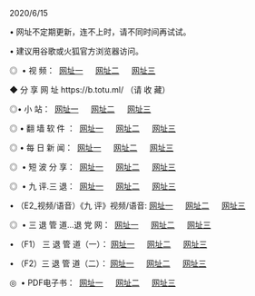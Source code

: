 <p>2020/6/15
<p>• 网址不定期更新，连不上时，请不同时间再试试。
<p>• 建议用谷歌或火狐官方浏览器访问。
<p>◎  • 视 频： 
<a href="http://hjc.csso.cam/" target="_blank">网址一</a> 　 
<a href="http://huf.csso.cam/" target="_blank">网址二</a> 　 
<a href="http://hqs.csso.cam/b.html" target="_blank">网址三</a>

<p>◆ 分 享 网 址  https://b.totu.ml/   （请 收 藏） </p>

<p>◎•  小 站：  
<a href="http://hjc.csso.cam/f.html" target="_blank">网址一</a> 　 
<a href="http://huf.csso.cam/h.html" target="_blank">网址二</a> 　 
<a href="http://hqs.csso.cam/k/" target="_blank">网址三</a></p><p>

<p>◎  • 翻 墙 软 件 ：  
<a href="http://hjc.csso.cam/ff/" target="_blank">网址一</a> 　 
<a href="http://huf.csso.cam/s/read/a1_nd.html" target="_blank">网址二</a> 　 
<a href="http://hqs.csso.cam/ff/index.html" target="_blank">网址三</a></p>
<p>◎  • 每 日 新 闻：  
<a href="http://hjc.csso.cam/day/" target="_blank">网址一</a> 　 
<a href="http://huf.csso.cam/day/" target="_blank">网址二</a> 　 
<a href="http://hqs.csso.cam/day/index.html" target="_blank">网址三</a></p>
<p>◎   • 短 波 分 享：  
<a href="http://hjc.csso.cam/h/" target="_blank">网址一</a> 　 
<a href="http://hqs.csso.cam/h/" target="_blank">网址二</a> 　 
<a href="http://huf.csso.cam/h/index.html" target="_blank">网址三</a></p>
<p>◎   • 九 评.三 退：  
<a href="http://hjc.csso.cam/t/" target="_blank">网址一</a> 　 
<a href="http://hqs.csso.cam/v2/index.html" target="_blank">网址二</a> 　 
<a href="http://huf.csso.cam/tt/index.html" target="_blank">网址三</a> 　</p>
<p>  • （E2_视频/语音）《九 评》视频/语音: 
<a href="http://hjc.csso.cam/7738.html" target="_blank">网址一</a> 　 
<a href="http://hqs.csso.cam/7614.html" target="_blank">网址二</a> 　 
<a href="http://huf.csso.cam/7633.html" target="_blank">网址三</a></p>
<p>◎   • 三 退 管 道...退 党 网：  
<a href="http://hjc.csso.cam/go/td1.html" target="_blank">网址一</a> 　 
<a href="http://hqs.csso.cam/go/td2.html" target="_blank">网址二</a> 　 
<a href="http://huf.csso.cam/go/td3.html" target="_blank">网址三</a></p>
<p>  • （F1） 三 退 管 道（一）： 
<a href="http://hjc.csso.cam/dd/" target="_blank">网址一</a> 　 
<a href="http://hqs.csso.cam/s/read/a1_tdx.html" target="_blank">网址二</a> 　 
<a href="http://huf.csso.cam/dd/" target="_blank">网址三</a></p>
<p>  • （F2）三 退 管 道（二）： 
<a href="http://hqs.csso.cam/d/" target="_blank">网址一</a> 　 
<a href="http://hjc.csso.cam/d/index.html" target="_blank">网址二</a> 　 
<a href="http://huf.csso.cam/d/" target="_blank">网址三</a></p>
<p>◎   • PDF电子书：  
<a href="http://hjc.csso.cam/p/" target="_blank">网址一</a> 　 
<a href="http://huf.csso.cam/p/index.html" target="_blank">网址二</a> 　 
<a href="http://hqs.csso.cam/p/" target="_blank">网址三</a></p>
